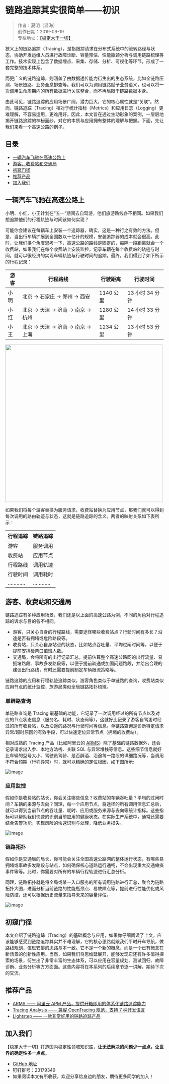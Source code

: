 # 链路追踪其实很简单——初识

> 作者：夏明（涯海）    
> 创作日期：2019-09-19  
> 专栏地址：[【稳定大于一切】](https://github.com/StabilityMan/StabilityGuide)

狭义上的链路追踪（Tracing），是指跟踪请求在分布式系统中的流转路径与状态，协助开发运维人员进行故障诊断、容量预估、性能瓶颈分析与调用链路梳理等工作。技术实现上包含了数据埋点、采集、存储、分析、可视化等环节，形成了一套完整的技术体系。

而更广义的链路追踪，则涵盖了由数据透传能力衍生出的生态系统，比如全链路压测、场景链路、业务全息排查等。我们可以为调用链路赋予业务语义，也可以将一次调用生命周期内的所有数据进行关联整合，而不再局限于链路数据本身。

由此可见，链路追踪的应用场景广阔，潜力巨大，它的核心属性就是“关联”。然而，链路追踪（Tracing）相对于统计指标（Metrics）和应用日志（Logging）更难理解，不容易运用，更难用好。因此，本文旨在通过生动形象的案例，一层层地揭开链路追踪的神秘面纱，对它的本质与应用拥有整体的理解与把握。下面，先让我们来看一个高速公路的例子。


## 目录
- [一辆汽车飞驰在高速公路上](#一辆汽车飞驰在高速公路上)
- [游客、收费站和交通局](#游客收费站和交通局)
- [初窥门径](#初窥门径)
- [推荐产品](#推荐产品)
- [加入我们](#加入我们)

## 一辆汽车飞驰在高速公路上
小明、小红、小王计划在“五一”期间去自驾游，他们旅游路线各不相同。如果我们想追踪他们的行程轨迹与时间该如何实现？

可能你会建议在每辆车上安装一个追踪器，确实，这是一种行之有效的方法。但是，当出行车辆扩展到全国数以十亿计的规模，安装追踪器的成本就会很高。此时，让我们换个角度思考一下，高速公路的路线是固定的，每隔一段距离就会一个收费站，如果我们在每个收费站上安装监控，记录车辆在每个收费站的轨迹与时间，就可以很经济的实现车辆轨迹与行驶时间的追踪。最终，我们得到了如下所示的行程记录：

|游客|行程路线|行驶距离|行驶时间|
|---|---|----|----|
|小明|北京 -> 石家庄 -> 郑州 -> 西安|1140 公里|13 小时 34 分钟|
|小红|北京 -> 天津 -> 济南 -> 南京 -> 杭州|1280 公里|14 小时 33 分钟|
|小王|北京 -> 天津 -> 济南 -> 南京 -> 上海|1234 公里|13 小时 53 分钟|

<img src="image/行程追踪.png" width = "500"/>

如果我们将每个游客替换为服务请求，收费站替换为应用节点，那我们就可以得到每次调用的路由轨迹与状态，这就是链路追踪的含义。两者的映射关系如下表所示：

|行程追踪|链路追踪|
|-------|------|
|游客|服务调用|
|收费站|应用节点|
|行程路线|调用轨迹|
|行驶时间|调用耗时|
|…………|…………|



## 游客、收费站和交通局
链路追踪有多种应用场景，我们还是以上面的高速公路为例，不同的角色对行程追踪的诉求与目的各不相同。

* 游客，只关心自身的行程路线，需要途径哪些收费站点？行驶时间有多长？沿途是否有拥堵或危险路段等。
* 收费站，只关心自身站点的状态，比如站点吞吐量、平均过闸时间等，以便于提前安排检票口值班人数。
* 交通局，会将所有的出行记录汇总，提前估算整个高速公路网的出行流量、易拥堵路段、事故多发路段等，以便于提前疏通或加固问题路段，并给出合理的建议出行路线，有时还需要提前制定车辆限流策略等。

链路追踪的应用和行程轨迹追踪类似，游客角色类似于单链路的查询，收费站类似应用节点的统计监控，旅游局类似全局链路拓扑梳理。

### 单链路查询
单链路查询是 Tracing 最基础的功能，它记录了一次调用经过的所有节点以及对应的节点状态信息（服务名、耗时、状态码等），这就好比记录了游客自驾游时经过的所有收费站，以及沿途的路况与行驶时间等信息。单链路查询是诊断特定请求异常/超时原因的有效手段，可以快速定位异常节点（拥堵的收费站）。

相对成熟的 Tracing 产品（比如阿里云的 [ARMS](https://help.aliyun.com/document_detail/64995.html)）除了基础的链路数据外，还会记录请求出入参、本地方法栈、关联 SQL 与异常堆栈等信息。这些细节信息就好比车辆的型号大小、驾驶员驾龄、是否醉酒、沿途每一路段的详细路况等，当调用不符合预期（行程异常）时，就可以精确的定位根因，如下图所示:

![image](image/调用链示意图.png)


### 应用监控
假如你是收费站的站长，你会关注哪些信息？收费站的车辆吞吐量？平均的过闸时间？车辆的来源与去向？同理，每一个应用节点，将途径的所有调用信息汇总后，就可以得到当前节点的吞吐量、耗时、应用或服务来源与去向等统计指标。这些指标可以帮助我们快速的识别当前应用的健康状态。在实际生产系统中，通常还需要结合告警功能，实现风险的快速识别与处理，降低业务损失。

![image](image/应用监控示意图.png)



### 链路拓扑
假如你是交通局的局长，你可能会关注全国高速公路网的整体运行状态，有哪些易拥堵或事故多发路段与站点，如何确保核心道路运行通畅，不会出现重大交通瘫痪事件等等。此时，你需要对所有的车辆行程轨迹进行汇总分析。

同理，链路拓扑就是将全局或某一入口服务的所有调用链路进行汇总，聚合为链路拓扑大图，进而分析当前链路的性能瓶颈点、易故障点等，提前进行性能优化或风险防控，还可以根据历史流量来指导未来的容量评估。

![image](image/链路拓扑示意图.png)


## 初窥门径
本文介绍了链路追踪（Tracing）的基础概念与应用，如果你仔细阅读了上文，应该能够感受到链路追踪其实并不难理解，它的核心思路就跟我们平时开车导航，做路线规划，值班安排的思路基本一致。它不是一个新的概念，而是一个已有概念在新场景的创新性应用。当然，如果我们将思维延展开，能够发现它还有许多值得探索的场景，衍生出了非常丰富的生态体系，可以应用在容量规划、测试回归、故障诊断、业务分析等方方面面。这些内容将在本系列的后续章节逐一讲解，期待下次的交流。


## 推荐产品
* [ARMS —— 阿里云 APM 产品，提供开箱即用的体系化链路追踪能力](https://help.aliyun.com/document_detail/42966.html)
* [Tracing Analysis —— 兼容 OpenTracing 规范，支持 7 种开发语言](https://help.aliyun.com/document_detail/90277.html)
* [Lightstep —— 一款非常好用的链路追踪产品](https://lightstep.com/)


## 加入我们
【稳定大于一切】打造国内稳定性领域知识库，**让无法解决的问题少一点点，让世界的确定性多一点点**。

* [GitHub 地址](https://github.com/StabilityMan/StabilityGuide)
* 钉钉群号：23179349
* 如果阅读本文有所收获，欢迎分享给身边的朋友，期待更多同学的加入！























